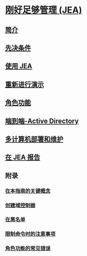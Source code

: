 # [刚好足够管理 (JEA)](README.md)
##  [简介](introduction.md)
##  [先决条件](prerequisites.md)
##  [使用 JEA](using-jea.md)
##  [重新进行演示](remake-the-demo-endpoint.md)
##  [角色功能](role-capabilities.md)
##  [端到端-Active Directory](end-to-end---active-directory.md)
##  [多计算机部署和维护](multi-machine-deployment-and-maintenance.md)
##  [在 JEA 报告](reporting-on-jea.md)
##  附录
###  [在本指南的关键概念](key-concepts-used-throughout-this-guide.md)  
###  [创建域控制器](creating-a-domain-controller.md)  
###  [在黑名单](on-blacklisting.md)  
###  [限制命令时的注意事项](considerations-when-limiting-commands.md)  
###  [角色功能的常见错误](common-role-capability-pitfalls.md)
